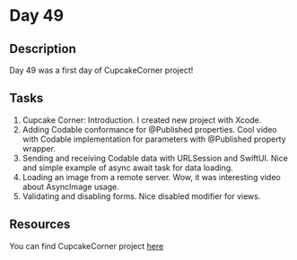 # Day 49

## Description

Day 49 was a first day of CupcakeCorner project!

## Tasks

1. Cupcake Corner: Introduction. I created new project with Xcode.
2. Adding Codable conformance for @Published properties. Cool video with Codable implementation for parameters with @Published property wrapper.
3. Sending and receiving Codable data with URLSession and SwiftUI. Nice and simple example of async await task for data loading.
4. Loading an image from a remote server. Wow, it was interesting video about AsyncImage usage.
5. Validating and disabling forms. Nice disabled modifier for views.

## Resources

You can find CupcakeCorner project [here](/Sources/CupcakeCorner/)